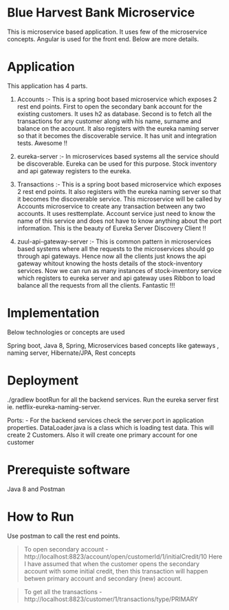 # Blue Harvest Bank Microservice
This is microservice based application. It uses few of the microservice concepts.
Angular is used for the front end. Below are more details.

# Application
This application has 4 parts.

1. Accounts :- This is a spring boot based microservice which exposes 2 rest end points.
First to open the secondary bank account for the existing customers. It uses h2 as database.
Second is to fetch all the transactions for any customer along with his name, surname and balance on the account.
It also registers with the eureka naming server so that it becomes the discoverable service. It has unit and integration tests. 
Awesome !!

2. eureka-server :- In microservices based systems all the service should be discoverable. Eureka can be used for this purpose.
Stock inventory and api gateway registers to the eureka.

3. Transactions :- This is a spring boot based microservice which exposes 2 rest end points.
It also registers with the eureka naming server so that it becomes the discoverable service. 
This microservice will be called by Accounts microservice to create any transaction between any two accounts. It uses resttemplate. Account service just need to know the name of this service and does not have to know anything about the port information. This is the beauty of Eureka Server Discovery Client !!

4. zuul-api-gateway-server :- This is common pattern in microservices based systems where all the requests to the microservices
should go through api gateways. Hence now all the clients just knows the api gateway whitout
knowing the hosts details of the stock-inventory services. Now we can run as many instances
of stock-inventory service which registers to eureka server and api gateway uses
Ribbon to load balance all the requests from all the clients.
Fantastic !!!

# Implementation
Below technologies or concepts are used

Spring boot,
Java 8,
Spring,
Microservices based concepts like gateways , naming server,
Hibernate/JPA,
Rest concepts


# Deployment

./gradlew bootRun for all the backend services. Run the eureka server first ie. netflix-eureka-naming-server.

Ports: - For the backend services check the server.port in application properties.
DataLoader.java is a class which is loading test data. This will create 2 Customers. Also it will create one primary account for one customer

# Prerequiste software
Java 8 and
Postman

# How to Run
Use postman to call the rest end points.
> To open secondary account - http://localhost:8823/account/open/customerId/1/initialCredit/10
Here I have assumed that when the customer opens the secondary account with some initial credit, then this transaction will happen betwen primary account and secondary (new) account.

> To get all the transactions - http://localhost:8823/customer/1/transactions/type/PRIMARY

